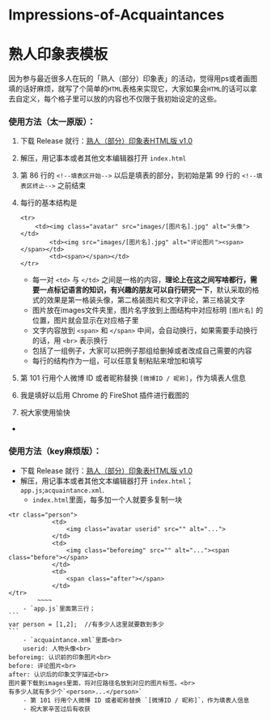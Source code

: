 # Impressions-of-Acquaintances
# 熟人印象表模板
因为参与最近很多人在玩的「熟人（部分）印象表」的活动，觉得用ps或者画图填的话好麻烦，就写了个简单的`HTML`表格来实现它，大家如果会`HTML`的话可以拿去自定义，每个格子里可以放的内容也不仅限于我初始设定的这些。  
### 使用方法（太一原版）：
1. 下载 Release 就行：[熟人（部分）印象表HTML版 v1.0](https://github.com/gl14916/Impressions-of-Acquaintances/releases/download/v1.0/Impressions-of-Acquaintances-v1.0.zip)
2. 解压，用记事本或者其他文本编辑器打开 `index.html`
3. 第 86 行的 `<!--填表区开始-->` 以后是填表的部分，到初始是第 99 行的 `<!--填表区终止-->` 之前结束
4. 每行的基本结构是
    ~~~~
    <tr>
        <td><img class="avatar" src="images/[图片名].jpg" alt="头像"></td>
    		<td><img src="images/[图片名].jpg" alt="评论图片"><span></span></td>
    		<td><span></span></td>
    </tr>
    ~~~~

    * 每一对 `<td>` 与 `</td>` 之间是一格的内容，**理论上在这之间写啥都行，需要一点标记语言的知识，有兴趣的朋友可以自行研究一下**，默认采取的格式的效果是第一格装头像，第二格装图片和文字评论，第三格装文字
    * 图片放在images文件夹里，图片名字放到上图结构中对应标明 `[图片名]` 的位置，图片就会显示在对应格子里
    * 文字内容放到 `<span>` 和 `</span>` 中间，会自动换行，如果需要手动换行的话，用 `<br>` 表示换行
    * 包括了一组例子，大家可以把例子那组给删掉或者改成自己需要的内容
    * 每行的结构作为一组，可以任意复制粘贴来增加和填写
5. 第 101 行用个人微博 ID 或者昵称替换 `[微博ID / 昵称]`，作为填表人信息
6. 我是填好以后用 Chrome 的 FireShot 插件进行截图的
7. 祝大家使用愉快

-
### 使用方法（key麻烦版）：
-  下载 Release 就行：[熟人（部分）印象表HTML版 v1.0](https://github.com/gl14916/Impressions-of-Acquaintances/releases/download/v1.0/Impressions-of-Acquaintances-v1.0.zip)
-  解压，用记事本或者其他文本编辑器打开 `index.html`；`app.js`;`acquaintance.xml`.
	- `index.html`里面，每多加一个人就要多复制一块
~~~~
<tr class="person">
			<td>
				<img class="avatar userid" src="" alt="...">
			</td>
			<td>
				<img class="beforeimg" src="" alt="..."><span class="before"></span>
			</td>
			<td>
				<span class="after"></span>
			</td>
</tr>    
		~~~~
	- `app.js`里面第三行；
```
var person = [1,2];  //有多少人这里就要数到多少
```
	- `acquaintance.xml`里面<br>
	userid: 人物头像<br>
beforeimg: 认识前的印象图片<br>
before: 评论图片<br>
after: 认识后的印象文字描述<br>
图片要下载到images里面，将对应路径名放到对应的图片标签。<br>
有多少人就有多少个`<person>...</person>`
	- 第 101 行用个人微博 ID 或者昵称替换 `[微博ID / 昵称]`，作为填表人信息
	- 祝大家辛苦过后有收获